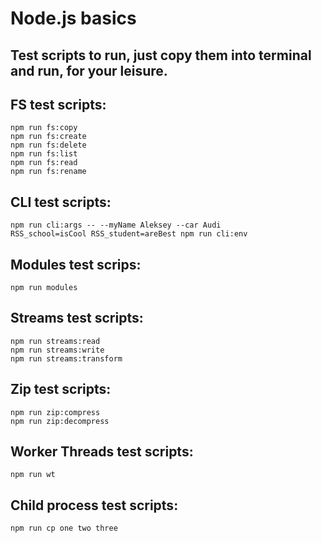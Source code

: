 # Node.js basics

## Test scripts to run, just copy them into terminal and run, for your leisure.

## FS test scripts:
    npm run fs:copy
    npm run fs:create
    npm run fs:delete
    npm run fs:list
    npm run fs:read
    npm run fs:rename

## CLI test scripts:
    npm run cli:args -- --myName Aleksey --car Audi
    RSS_school=isCool RSS_student=areBest npm run cli:env

## Modules test scrips:
    npm run modules

## Streams test scripts:
    npm run streams:read
    npm run streams:write
    npm run streams:transform

## Zip test scripts:
    npm run zip:compress
    npm run zip:decompress

## Worker Threads test scripts:
    npm run wt

## Child process test scripts:
    npm run cp one two three